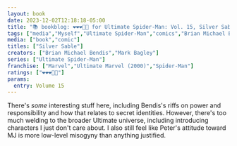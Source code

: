 ```yaml
---
layout: book
date: 2023-12-02T12:18:18-05:00
title: "📚 bookblog: ❤️❤️❤️🖤🖤 for Ultimate Spider-Man: Vol. 15, Silver Sable, by Brian Michael Bendis and Mark Bagley"
tags: ["media","Myself","Ultimate Spider-Man","comics","Brian Michael Bendis","Mark Bagley"]
media: ["book","comic"]
titles: ["Silver Sable"]
creators: ["Brian Michael Bendis","Mark Bagley"]
series: ["Ultimate Spider-Man"]
franchise: ["Marvel","Ultimate Marvel (2000)","Spider-Man"]
ratings: ["❤️❤️❤️🖤🖤"]
params:
  entry: Volume 15
---
```


There's *some* interesting stuff here, including Bendis's riffs on power and responsibility and how that relates to secret identities. However, there's too much welding to the broader Ultimate universe, including introducing characters I just don't care about. I also still feel like Peter's attitude toward MJ is more low-level misogyny than anything justified.
